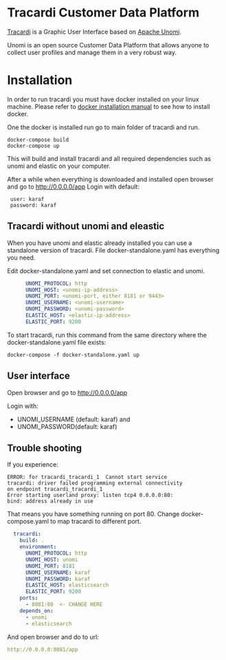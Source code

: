 # Tracardi Customer Data Platform

[Tracardi](http://www.tracardi.com) is a Graphic User Interface based on [Apache Unomi](https://unomi.apache.org).

Unomi is an open source Customer Data Platform that allows anyone to collect user profiles and manage them in a very robust way.

# Installation

In order to run tracardi you must have docker installed on your linux machine. Please refer to [docker installation manual](https://docs.docker.com/engine/install/) 
to see how to install docker. 

One the docker is installed run go to main folder of tracardi and run.

```
docker-compose build
docker-compose up
```

This will build and install tracardi and all required dependencies such as unomi and elastic on your computer.

After a while when everything is downloaded and installed open browser and go to http://0.0.0.0/app
Login with default:

```
 user: karaf
 password: karaf
```

## Tracardi without unomi and eleastic

When you have unomi and elastic already installed you can use a standalone version of tracardi.
File docker-standalone.yaml has everything you need. 

Edit docker-standalone.yaml and set connection to elastic and unomi.


```yaml
      UNOMI_PROTOCOL: http
      UNOMI_HOST: <unomi-ip-address>
      UNOMI_PORT: <unomi-port, either 8181 or 9443>
      UNOMI_USERNAME: <unomi-username>
      UNOMI_PASSWORD: <unomi-password>
      ELASTIC_HOST: <elastic-ip-address>
      ELASTIC_PORT: 9200
```

To start tracardi, run this command from the same directory where the docker-standalone.yaml file exists:

```
docker-compose -f docker-standalone.yaml up
```

## User interface
Open browser and go to http://0.0.0.0/app

Login with:

* UNOMI_USERNAME (default: karaf) and 
* UNOMI_PASSWORD(default: karaf)


## Trouble shooting

If you experience:

```
ERROR: for tracardi_tracardi_1  Cannot start service 
tracardi: driver failed programming external connectivity 
on endpoint tracardi_tracardi_1 
Error starting userland proxy: listen tcp4 0.0.0.0:80: 
bind: address already in use
``` 

That means you have something running on port 80. Change docker-compose.yaml to map tracardi to different port.

```yaml
  tracardi:
    build: .
    environment:
      UNOMI_PROTOCOL: http
      UNOMI_HOST: unomi
      UNOMI_PORT: 8181
      UNOMI_USERNAME: karaf
      UNOMI_PASSWORD: karaf
      ELASTIC_HOST: elasticsearch
      ELASTIC_PORT: 9200
    ports:
      - 8081:80  <- CHANGE HERE
    depends_on:
      - unomi
      - elasticsearch
```

And open browser and do to url:

```yaml
http://0.0.0.0:8081/app
```